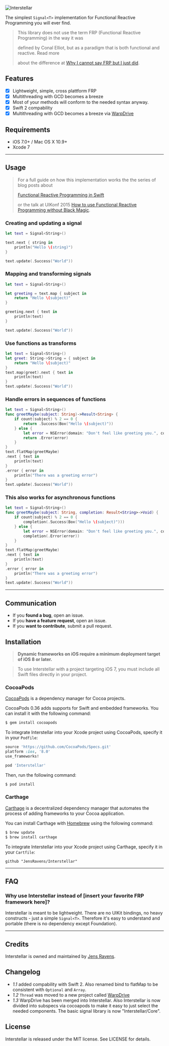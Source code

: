 ![Interstellar](https://raw.githubusercontent.com/JensRavens/Interstellar/assets/header.jpg)

The simplest `Signal<T>` implementation for Functional Reactive Programming you will ever find.

> This library does not use the term FRP (Functional Reactive Programming) in the way it was
> 
> defined by Conal Elliot, but as a paradigm that is both functional and reactive. Read more
> 
> about the difference at [Why I cannot say FRP but I just did](https://medium.com/@andrestaltz/why-i-cannot-say-frp-but-i-just-did-d5ffaa23973b).

## Features

- [x] Lightweight, simple, cross plattform FRP
- [x] Multithreading with GCD becomes a breeze
- [x] Most of your methods will conform to the needed syntax anyway.
- [x] Swift 2 compability
- [x] Multithreading with GCD becomes a breeze via [WarpDrive](https://github.com/jensravens/warpdrive)

## Requirements

- iOS 7.0+ / Mac OS X 10.9+
- Xcode 7

---

## Usage

> For a full guide on how this implementation works the the series of blog posts about
> 
> [Functional Reactive Programming in Swift](http://jensravens.de/series/functional-reactive-programming-in-swift/)
> 
> or the talk at UIKonf 2015 [How to use Functional Reactive Programming without Black Magic](http://jensravens.de/uikonf-talk/).

### Creating and updating a signal

``` swift
let text = Signal<String>()

text.next { string in
    println("Hello \(string)")
}

text.update(.Success("World"))
```

### Mapping and transforming signals

``` swift
let text = Signal<String>()

let greeting = text.map { subject in
    return "Hello \(subject)"
}

greeting.next { text in
    println(text)
}

text.update(.Success("World"))
```

### Use functions as transforms

``` swift
let text = Signal<String>()
let greet: String->String = { subject in
    return "Hello \(subject)"
}
text.map(greet).next { text in
    println(text)
}
text.update(.Success("World"))
```

### Handle errors in sequences of functions

``` swift
let text = Signal<String>()
func greetMaybe(subject: String)->Result<String> {
    if count(subject) % 2 == 0 {
        return .Success(Box("Hello \(subject)"))
    } else {
        let error = NSError(domain: "Don't feel like greeting you.", code: 401, userInfo: nil)
        return .Error(error)
    }
}
text.flatMap(greetMaybe)
.next { text in
    println(text)
}
.error { error in
    println("There was a greeting error")
}
text.update(.Success("World"))
```

### This also works for asynchronous functions

``` swift
let text = Signal<String>()
func greetMaybe(subject: String, completion: Result<String>->Void) {
    if count(subject) % 2 == 0 {
        completion(.Success(Box("Hello \(subject)")))
    } else {
        let error = NSError(domain: "Don't feel like greeting you.", code: 401, userInfo: nil)
        completion(.Error(error))
    }
}
text.flatMap(greetMaybe)
.next { text in
    println(text)
}
.error { error in
    println("There was a greeting error")
}
text.update(.Success("World"))
```

---

## Communication

- If you **found a bug**, open an issue.
- If you **have a feature request**, open an issue.
- If you **want to contribute**, submit a pull request.

## Installation

> **Dynamic frameworks on iOS require a minimum deployment target of iOS 8 or later.**

>

> To use Interstellar with a project targeting iOS 7, you must include all Swift files directly in your project.

### CocoaPods

[CocoaPods](http://cocoapods.org) is a dependency manager for Cocoa projects.

CocoaPods 0.36 adds supports for Swift and embedded frameworks. You can install it with the following command:

``` bash
$ gem install cocoapods
```

To integrate Interstellar into your Xcode project using CocoaPods, specify it in your `Podfile`:

``` ruby
source 'https://github.com/CocoaPods/Specs.git'
platform :ios, '8.0'
use_frameworks!

pod 'Interstellar'
```

Then, run the following command:

``` bash
$ pod install
```

### Carthage

[Carthage](https://github.com/Carthage/Carthage) is a decentralized dependency manager that automates the process of adding frameworks to your Cocoa application.

You can install Carthage with [Homebrew](http://brew.sh/) using the following command:

``` bash
$ brew update
$ brew install carthage
```

To integrate Interstellar into your Xcode project using Carthage, specify it in your `Cartfile`:

``` ogdl
github "JensRavens/Interstellar"
```

---

## FAQ

### Why use Interstellar instead of [insert your favorite FRP framework here]?

Interstellar is meant to be lightweight. There are no UIKit bindings, no heavy constructs - just a simple `Signal<T>`. Therefore it's easy to understand and portable (there is no dependency except Foundation).

* * *

## Credits

Interstellar is owned and maintained by [Jens Ravens](http://jensravens.de).

## Changelog

- *1.1* added compability with Swift 2. Also renamed bind to flatMap to be consistent with `Optional` and `Array`.
- *1.2* `Thread` was moved to a new project called [WarpDrive](https://github.com/jensravens/warpdrive)
- *1.3* WarpDrive has been merged into Interstellar. Also Interstellar is now divided into subspecs via cocoapods to make it easy to just select the needed components. The basic signal library is now "Interstellar/Core".

## License

Interstellar is released under the MIT license. See LICENSE for details.